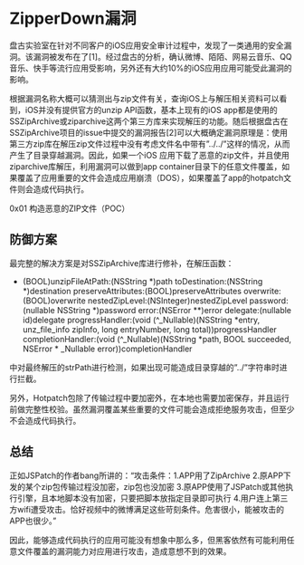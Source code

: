 # ZipperDown漏洞

盘古实验室在针对不同客户的iOS应用安全审计过程中，发现了一类通用的安全漏洞。该漏洞被发布在了[1]。经过盘古的分析，确认微博、陌陌、网易云音乐、QQ音乐、快手等流行应用受影响，另外还有大约10%的iOS应用应用可能受此漏洞的影响。

根据漏洞名称大概可以猜测出与zip文件有关，查询iOS上与解压相关资料可以看到，iOS并没有提供官方的unzip API函数，基本上现有的iOS app都是使用的SSZipArchive或ziparchive这两个第三方库来实现解压的功能。随后根据盘古在SSZipArchive项目的issue中提交的漏洞报告[2]可以大概确定漏洞原理是：使用第三方zip库在解压zip文件过程中没有考虑文件名中带有”../../”这样的情况，从而产生了目录穿越漏洞。因此，如果一个iOS 应用下载了恶意的zip文件，并且使用ziparchive库解压，利用漏洞可以做到app container目录下的任意文件覆盖，如果覆盖了应用重要的文件会造成应用崩溃（DOS），如果覆盖了app的hotpatch文件则会造成代码执行。

0x01 构造恶意的ZIP文件（POC）

## 防御方案
最完整的解决方案是对SSZipArchive库进行修补，在解压函数：

+ (BOOL)unzipFileAtPath:(NSString *)path toDestination:(NSString *)destination preserveAttributes:(BOOL)preserveAttributes overwrite:(BOOL)overwrite nestedZipLevel:(NSInteger)nestedZipLevel password:(nullable NSString *)password error:(NSError **)error delegate:(nullable id<SSZipArchiveDelegate>)delegate progressHandler:(void (^_Nullable)(NSString *entry, unz_file_info zipInfo, long entryNumber, long total))progressHandler completionHandler:(void (^_Nullable)(NSString *path, BOOL succeeded, NSError * _Nullable error))completionHandler

中对最终解压的strPath进行检测，如果出现可能造成目录穿越的”../”字符串时进行拦截。

另外，Hotpatch包除了传输过程中要加密外，在本地也需要加密保存，并且运行前做完整性校验。虽然漏洞覆盖某些重要的文件可能会造成拒绝服务攻击，但至少不会造成代码执行。

## 总结

正如JSPatch的作者bang所讲的：“攻击条件：1.APP用了ZipArchive 2.原APP下发的某个zip包传输过程没加密，zip包也没加密 3.原APP使用了JSPatch或其他执行引擎，且本地脚本没有加密，只要把脚本放指定目录即可执行 4.用户连上第三方wifi遭受攻击。恰好视频中的微博满足这些苛刻条件。危害很小，能被攻击的APP也很少。”

因此，能够造成代码执行的应用可能没有想象中那么多，但黑客依然有可能利用任意文件覆盖的漏洞能力对应用进行攻击，造成意想不到的效果。
